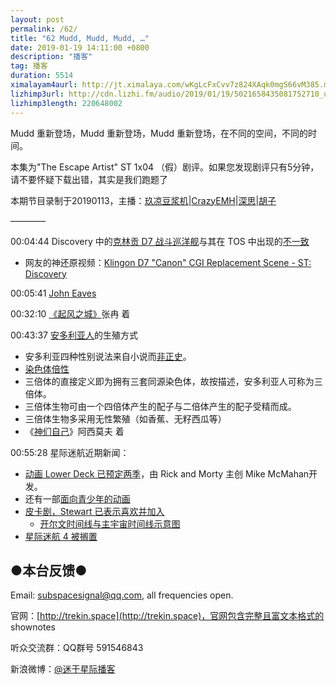 ```yaml
---
layout: post
permalink: /62/
title: "62 Mudd, Mudd, Mudd, …"
date: 2019-01-19 14:11:00 +0800
description: "播客"
tag: 播客 
duration: 5514
ximalayam4aurl: http://jt.ximalaya.com/wKgLcFxCvv7z824XAqk0mgS66vM385.m4a?channel=rss&amp;album_id=3135361&amp;track_id=153715738&amp;uid=6418191&amp;jt=http://audio.xmcdn.com/group52/M09/CA/E5/wKgLcFxCvv7z824XAqk0mgS66vM385.m4a
lizhimp3url: http://cdn.lizhi.fm/audio/2019/01/19/5021658435081752710_ud.mp3
lizhimp3length: 220648002
---   
```


Mudd 重新登场，Mudd 重新登场，Mudd 重新登场，在不同的空间，不同的时间。

本集为&quot;The Escape Artist&quot; ST 1x04 （假）剧评。如果您发现剧评只有5分钟，请不要怀疑下载出错，其实是我们跑题了

本期节目录制于20190113，主播：[玖凉豆浆机](https://weibo.com/lunaliang1029)\|[CrazyEMH](mailto:emh@trekin.space)\|[深思](mailto:deepthought@trekin.space)\|[胡子](https://weibo.com/p/1005051764117203)

————

00:04:44 Discovery 中的[克林贡 D7 战斗巡洋舰](http://memory-alpha.wikia.com/wiki/D7_class)与其在 TOS 中出现的[不一致](http://www.ex-astris-scientia.org/inconsistencies/visual-continuity.htm)

- 网友的神还原视频：[Klingon D7 &quot;Canon&quot; CGI Replacement Scene - ST: Discovery](https://www.youtube.com/watch?v=jldnOkg16f8)

00:05:41 [John Eaves](http://www.startrek.com/article/first-look-the-art-of-john-eaves)

00:32:10 [《起风之城》](https://book.douban.com/subject/26648648/)张冉 着

00:43:37 [安多利亚人](http://memory-alpha.wikia.com/wiki/Andorian)的生殖方式

- 安多利亚四种性别说法来自小说而[非正史](http://memory-beta.wikia.com/wiki/Andorian_sexes)。
- [染色体倍性](https://en.wikipedia.org/wiki/Ploidy)
- 三倍体的直接定义即为拥有三套同源染色体，故按描述，安多利亚人可称为三倍体。
- 三倍体生物可由一个四倍体产生的配子与二倍体产生的配子受精而成。
- 三倍体生物多采用无性繁殖（如香蕉、无籽西瓜等）
- 《[神们自己](https://book.douban.com/subject/26264967/)》阿西莫夫 着

00:55:28 星际迷航近期新闻：

- [动画 Lower Deck 已预定两季](https://variety.com/2018/tv/news/star-trek-animated-series-cbs-all-access-lower-decks-1202993145/)，由 Rick and Morty 主创 Mike McMahan开发。
- 还有一部[面向青少年的动画](https://io9.gizmodo.com/another-star-trek-animated-series-is-coming-and-so-are-1831590126)
- [皮卡剧，Stewart 已表示喜欢并加入](https://www.hollywoodreporter.com/live-feed/star-trek-patrick-stewarts-picard-series-reveals-new-details-1174452)
  - [开尔文时间线与主宇宙时间线示意图](https://redshirtsalwaysdie.com/wp-content/blogs.dir/370/files/2019/01/STOtimeline.jpg)
- [星际迷航 4 被搁置](https://news.yahoo.com/paramount-pictures-shelves-star-trek-002704419.html)

## ●本台反馈●

Email: [subspacesignal@qq.com](mailto:subspacesignal@qq.com), all frequencies open.

官网：[http://trekin.space](http://trekin.space)，官网包含完整且富文本格式的 shownotes

听众交流群：QQ群号 591546843

新浪微博：[@迷于星际播客](http://weibo.com/lostinst)
